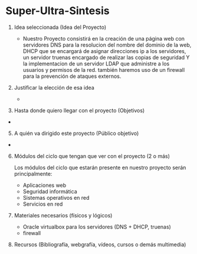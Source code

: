 # Super-Ultra-Sintesis


1. Idea seleccionada (Idea del Proyecto)

   - Nuestro Proyecto consistirá en la creación de una página web con servidores DNS para la resolucion del nombre del dominio de la web, DHCP que se encargará de asignar direcciones ip a los servidores, un servidor truenas encargado de realizar las copias de seguridad Y la implementacion de un servidor LDAP que administre a los usuarios y permisos de la red. también haremos uso de un firewall para la prevención de ataques externos.

2. Justificar la elección de esa idea

   - 

4. Hasta donde quiero llegar con el proyecto (Objetivos)

  -

5. A quién va dirigido este proyecto (Público objetivo)

  -

6. Módulos del ciclo que tengan que ver con el proyecto (2 o más)

   Los módulos del ciclo que estarán presente en nuestro proyecto serán principalmente:
   - Aplicaciones web
   - Seguridad informática
   - Sistemas operativos en red
   - Servicios en red 

8. Materiales necesarios (físicos y lógicos)
   
   - Oracle virtualbox para los servidores (DNS + DHCP, truenas)
   - firewall
     
9. Recursos (Bibliografía, webgrafía, vídeos, cursos o demás multimedia)
